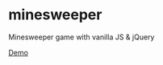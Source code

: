 # minesweeper
Minesweeper game with vanilla JS &amp; jQuery

<a href="https://epic-aryabhata-cf6ee2.netlify.app/" target="_blank">Demo</a>
